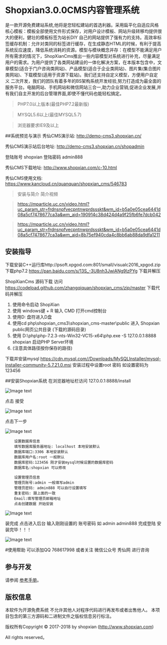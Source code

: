 Shopxian3.0.0CMS内容管理系统
===============

是一款开源免费建站系统,他将是您轻松建站的首选利器。采用扁平化自适应风格核心模板：模板全部使用文件形式保存，对用户设计模板、网站升级转移均提供很大的便利，健壮的模板标签为站长DIY 自己的网站提供了强有力的支持。高效率标签缓存机制：允许对类同的标签进行缓存，在生成静态HTML的时候，有利于提高系统反应速度，降低系统消耗的资源。模型与模块概念并存：在模型不能满足用户所有需求的情况下，ShopXianCms推出一些内容模型对系统进行补充，尽量满足用户的需求。为用户提供了各类网站建设的一体化解决方案，在本版本包含中，文章模型(适合于门户咨询类网站)、产品模型(适合于企业类网站)、图片集(集合图片类网站)、下载模型(适用于资源下载站)。我们还支持自定义模型，方便用户自定义 二次开发，我们的团队有着多年的BS架构系统开发经验,努力打造成为最全面的服务平台。电脑网站、手机网站和微信网站三合一,助力企业营销,促进企业发展,并有我们自主开发的后台管理界面,即使不懂代码也能轻松搞定。



> PHP7.0以上版本(最佳PHP7.2最新版) 

> MYSQL5.6以上(最佳MYSQL5.7) 

> 浏览器要求IE9及以上

##系统预览与演示
秀仙CMS演示站: http://demo-cms3.shopxian.cn/

秀仙CMS演示站后台地址: 
http://demo-cms3.shopxian.cn/shopadmin

登陆账号  shopxian  登陆密码 admin888

秀仙CMS下载地址:
http://www.shopxian.com/c-10.html

秀仙CMS使用文档:
https://www.kancloud.cn/quanquan/shopxian_cms/546783

>安装与简介 简介视频

>https://mparticle.uc.cn/video.html?uc_param_str=frdnsnpfvecpntnwprdssskt&wm_id=b5a0e05cea6441d08a5cf7478677ca3a&wm_aid=190914c38d424d4a9f25fb6fe7dcb042

>https://mparticle.uc.cn/video.html?uc_param_str=frdnsnpfvecpntnwprdssskt&wm_id=b5a0e05cea6441d08a5cf7478677ca3a&wm_aid=8b75ef940cda4c8bb6ab88da9dfa1211

## 安装指导
下载安装C++运行库http://psoft.xpgod.com:801/small/visualc2016_xpgod.zip
下载php7.2  https://pan.baidu.com/s/13S_-3U8nh3JwiANg9lzPYg 下载并解压

ShopXianCms 源码下载
访问 https://codeload.github.com/zhangqiquan/shopxian_cms/zip/master 下载代码并解压

1. 使用命令启动 ShopXian 
2. 使用 windows键 + R 输入 CMD  打开cmd控制台 
3. 使用D: 盘符进入D盘 
4. 使用cd  php\shopxian_cms3\shopxian_cms-master\public 进入 Shopxian public网页公共目录 (下载的源码目录)
5. 使用 D:\php\php-7.2.3-nts-Win32-VC15-x64\php.exe -S 127.0.0.1:8888 shopxian 启动PHP Server环境
6. (注意具体路径按你保存的路径)

下载并安装mysql
https://cdn.mysql.com//Downloads/MySQLInstaller/mysql-installer-community-5.7.21.0.msi
安装过程中设置root 密码 如设置密码为 123456

##安装Shopxian系统
在浏览器地址栏访问 127.0.0.1:8888/install

![Image text](https://box.kancloud.cn/1dc62de62412289f524ca3789d022f0d_755x587.png)

点击  接受

![Image text](https://box.kancloud.cn/9653444ff1273d165e64da889b86d64a_749x563.png)

点击下一步

![Image text](https://box.kancloud.cn/5b58159a4ee5faa6a06ccb1274822771_751x654.png)

	    设置数据库信息
	    填写数据库服务器地址: localhost 本地安装默认
	    数据库端口:3306 本地安装默认
	    数据库用户名:root 一般默认
	    数据库密码:123456 刚才安装mysql时候设置的数据库密码
	    数据库名:shopxian 可以修改
	
	    设置管理员信息
	    管理员账号:admin 一般填写admin
	    管理员密码: admin888 可以自行设置填写
	    重复密码: 跟上面的一致
	    Email:填写管理员邮箱地址
	    点击创建数据 开始安装

![Image text](https://box.kancloud.cn/0c2fd4b6316b18446655f5fd1319bfe0_752x316.png)

装完成 点击进入后台 输入刚刚设置的 账号密码 如 admin admin888 完成登陆 安装完毕！！！

![Image text](https://box.kancloud.cn/38ee929d368e96269e6d566dbdb0382d_872x706.png)


#使用帮助 可以添加QQ 768617998 或者关注 微信公众号 秀仙网  进行咨询


## 参与开发
请参阅 [参考手册](https://www.kancloud.cn/quanquan/shopxian_cms/546783)。

## 版权信息
本软件为开源免费系统  不允许其他人对程序代码进行再发布或者出售他人。
本项目包含的第三方源码和二进制文件之版权信息另行标注。

版权所有Copyright © 2017-2018 by shopxian (http://www.shopxian.com)

All rights reserved。
